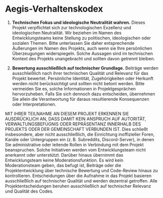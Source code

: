 # Aegis-Verhaltenskodex

1. **Technischen Fokus und ideologische Neutralität wahren.**  Dieses
   Projekt verpflichtet sich zur technologischen Exzellenz und
   ideologischen Neutralität. Wir beziehen im Namen des
   Entwicklungsteams keine Stellung zu politischen, ideologischen oder
   sozialen Themen. Bitte unterlassen Sie daher entsprechende
   Äußerungen im Namen des Projekts, auch wenn sie Ihre persönlichen
   Überzeugungen widerspiegeln. Solche Aussagen sind im technischen
   Kontext des Projekts unangebracht und sollten davon getrennt
   bleiben.

2. **Bewertung ausschließlich auf technischer Grundlage.**  Beiträge
   werden ausschließlich nach ihrer technischen Qualität und Relevanz
   für das Projekt bewertet. Persönliche Identität, Zugehörigkeiten
   oder Herkunft werden nicht berücksichtigt und sollten nicht betont
   werden. Bitte vermeiden Sie es, solche Informationen in
   Projektgesprächen hervorzuheben. Falls Sie sich dennoch dazu
   entscheiden, übernehmen Sie allein die Verantwortung für daraus
   resultierende Konsequenzen oder Interpretationen.

MIT IHRER TEILNAHME AN DIESEM PROJEKT ERKENNEN SIE AUSDRÜCKLICH AN,
DASS DAMIT KEIN ANSPRUCH AUF AUTORITÄT, VERWALTUNGSBEFUGNIS ODER
REPRÄSENTANZ INNERHALB DES PROJEKTS ODER DER GEMEINSCHAFT VERBUNDEN
IST.  Dies schließt insbesondere, aber nicht ausschließlich, die
Einrichtung inoffizieller Foren, Kanäle oder Untergruppen ein
(z. B. Subreddits, Discord-Server), in denen Sie administrative oder
leitende Rollen in Verbindung mit dem Projekt beanspruchen. Solche
Initiativen werden vom Entwicklungsteam nicht anerkannt oder
unterstützt. Darüber hinaus übernimmt das Entwicklungsteam keine
Moderationsfunktion. Es wird kein Moderationsteam geben, das befugt
ist, Beiträge oder die Projektentwicklung über technische Bewertung
und Code-Review hinaus zu kontrollieren. Entscheidungen über die
Aufnahme in das Projekt basieren ausschließlich auf technischer
Qualität und werden dezentral getroffen. Alle Projektentscheidungen
beruhen ausschließlich auf technischer Relevanz und Qualität des
Codes.
